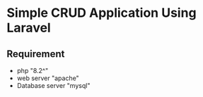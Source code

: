 # Simple CRUD Application Using Laravel

## Requirement

- php "8.2^"
- web server "apache"
- Database server "mysql"

